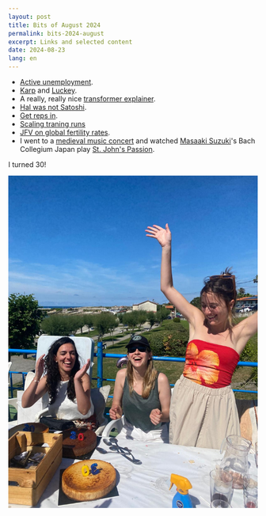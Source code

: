 ```yaml
---
layout: post
title: Bits of August 2024
permalink: bits-2024-august
excerpt: Links and selected content
date: 2024-08-23
lang: en
---
```


- [Active unemployment](https://www.palladiummag.com/2022/01/06/quit-your-job).
- [Karp](https://www.nytimes.com/2024/08/17/style/alex-karp-palantir.html) and [Luckey](https://www.tabletmag.com/feature/american-vulcan-palmer-luckey-anduril).
- A really, really nice [transformer explainer](https://poloclub.github.io/transformer-explainer/).
- [Hal was not Satoshi](https://blog.lopp.net/hal-finney-was-not-satoshi-nakamoto/).
- [Get reps in](https://grantslatton.com/software-pathfinding).
- [Scaling traning runs](https://epochai.org/blog/can-ai-scaling-continue-through-2030#conclusion)
- [JFV on global fertility rates](https://www.spectator.co.uk/article/the-global-fertility-crisis-is-worse-than-you-think/).
- I went to a [medieval music concert](https://www.youtube.com/watch?v=bjjULXGJa1Q) and watched [Masaaki Suzuki](https://youtu.be/qSRtjsrqzsM?si=bLLk6XI3beH7FXqm)'s Bach Collegium Japan play [St. John's Passion](https://www.youtube.com/watch?v=SiKgrevzT-g). 

I turned 30!

![30](../images/2024-08-23-30.png)